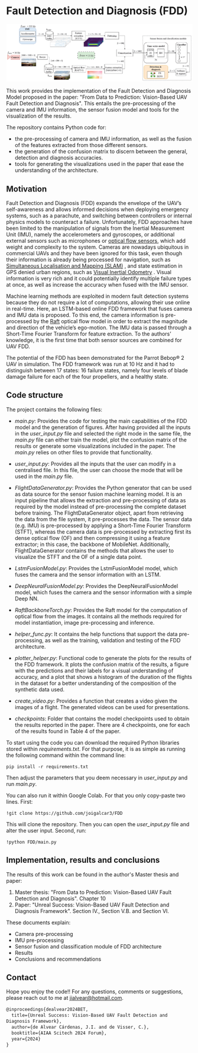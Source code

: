 # Fault Detection and Diagnosis (FDD)
![FDD architecture](docs/FDD_architecture.PNG)

This work provides the implementation of the Fault Detection and Diagnosis Model proposed in the paper: "From Data to 
Prediction: Vision-Based UAV Fault Detection and Diagnosis". This entails the pre-processing of the camera and IMU
information, the sensor fusion model and tools for the visualization of the results.

The repository contains Python code for:
- the pre-processing of camera and IMU information, as well as the fusion of the features extracted from those 
different sensors.
- the generation of the confusion matrix to discern between the general, detection and diagnosis accuracies.
- tools for generating the visualizations used in the paper that ease the understanding of the architecture.

## Motivation
Fault Detection and Diagnosis (FDD) expands the envelope of the UAV’s self-awareness and allows informed decisions when
 deploying emergency
systems, such as a parachute, and switching between controllers or internal physics models to counteract a failure. 
Unfortunately, FDD approaches have been limited to the manipulation of signals from the
Inertial Measurement Unit (IMU), namely the accelerometers and gyroscopes, or additional external sensors such as
microphones or [optical flow sensors](https://www.researchgate.net/publication/327796861_Fault-Tolerant_Optical_Flow_SensorSINS_Integrated_Navigation_Scheme_for_MAV_in_a_GPS-Denied_Environment), 
which add weight and complexity to the system. Cameras are nowadays
ubiquitous in commercial UAVs and they have been ignored for this task, even though their information is already being
processed for navigation, such as [Simultaneous Localisation and Mapping (SLAM)](https://ieeexplore.ieee.org/document/7781977)
, and state estimation in GPS
denied urban regions, such as [Visual Inertial Odometry](https://arxiv.org/abs/1906.03289)
. Visual information is very rich and it could potentially
identify multiple failure types at once, as well as increase the accuracy when fused with the IMU sensor.

Machine learning methods are exploited in modern fault detection systems because they do not require a lot of
computations, allowing their use online in real-time. Here, an LSTM-based online FDD framework that fuses camera and 
IMU data is proposed.
To this end, the camera information is pre-processed by the [Raft](https://pytorch.org/vision/main/models/raft.html) 
optical flow model in order to extract the magnitude
and direction of the vehicle’s ego-motion. The IMU data is passed through a Short-Time Fourier Transform for
feature extraction. To the authors’ knowledge, it is the first time that both sensor sources are combined for UAV FDD.

The potential of the FDD has been demonstrated for the Parrot Bebop® 2 UAV in simulation. The FDD framework
was run at 10 Hz and it had to distinguish between 17 states: 16 failure states, namely four levels of blade damage failure
for each of the four propellers, and a healthy state.


## Code structure
The project contains the following files:

* *main.py*: Provides the code for testing the main capabilities of the FDD model and the generation of figures. After 
having provided all the inputs in the *user_input.py* file and selected the right mode in the same file, the *main.py* 
file can either train the model, plot the confusion matrix of the results or generate some visualizations included 
in the paper. The *main.py* relies on other files to provide that functionality.
 
* *user_input.py*: Provides all the inputs that the user can modify in a centralised file. In this file, the user can
choose the mode that will be used in the *main.py* file.

* *FlightDataGenerator.py*: Provides the Python generator that can be used as data source for the sensor fusion machine
learning model. It is an input pipeline that allows the extraction and pre-processing of data as required by the model
instead of pre-processing the complete dataset before training. The FlightDataGenerator object, apart from retrieving
the data from the file system, it pre-processes the data. The sensor data (e.g. IMU) is pre-processed by applying
a Short-Time Fourier Transform (STFT), whereas the camera data is pre-processed by extracting first its dense optical
flow (OF) and then compressing it using a feature extractor; in this case, the backbone of MobileNet. Additionally,
FlightDataGenerator contains the methods that allows the user to visualize the STFT and the OF of a single data point.

* *LstmFusionModel.py*: Provides the LstmFusionModel model, which fuses the camera and the sensor information with an
LSTM.

* *DeepNeuralFusionModel.py*: Provides the DeepNeuralFusionModel model, which fuses the camera and the sensor 
information with a simple Deep NN.

* *RaftBackboneTorch.py*: Provides the Raft model for the computation of optical flow from the images. It contains all 
the methods required for model instantiation, image pre-processing and inference.

* *helper_func.py*: It contains the help functions that support the data pre-processing, as well as the training,
validation and testing of the FDD architecture.

* *plotter_helper.py*: Functional code to generate the plots for the results of the FDD framework. It plots the confusion
matrix of the results, a figure with the predictions and their labels for a visual understanding of accuracy, and a 
plot that shows a histogram of the duration of the flights in the dataset for a better understanding of the composition of
the synthetic data used.

* *create_video.py*: Provides a function that creates a video given the images of a flight. The generated videos 
can be used for presentations.

* *checkpoints*: Folder that contains the model checkpoints used to obtain the results reported in the paper. 
There are 4 checkpoints, one for each of the results found in Table 4 of the paper.

To start using the code you can download the required Python libraries stored within _requirements.txt_. For that purpose,
it is as simple as running the following command within the command line:
```shell script
pip install -r requirements.txt
```
Then adjust the parameters that you deem necessary in _user\_input.py_ and run _main.py_.

You can also run it within Google Colab. For that you only copy-paste two lines. First:
```shell script
!git clone https://github.com/joigalcar3/FDD
```
This will clone the repository. Then you can open the _user\_input.py_ file and alter the user input. Second, run:
```shell script
!python FDD/main.py
```

## Implementation, results and conclusions
The results of this work can be found in the author's Master thesis and paper:

1. Master thesis: "From Data to Prediction: Vision-Based UAV Fault Detection and Diagnosis". Chapter 10
2. Paper: "Unreal Success: Vision-Based UAV Fault Detection and Diagnosis Framework". Section IV., Section V.B. and 
Section VI. 

These documents explain:
* Camera pre-processing
* IMU pre-processing
* Sensor fusion and classification module of FDD architecture
* Results
* Conclusions and recommendations

## Contact
Hope you enjoy the code!! For any questions, comments or suggestions, 
please reach out to me at [jialvear@hotmail.com](jialvear@hotmail.com).


    @inproceedings{dealvear2024BET,
      title={Unreal Success: Vision-Based UAV Fault Detection and Diagnosis Framework},
      author={de Alvear Cárdenas, J.I. and de Visser, C.},
      booktitle={AIAA Scitech 2024 Forum},
      year={2024}
    }